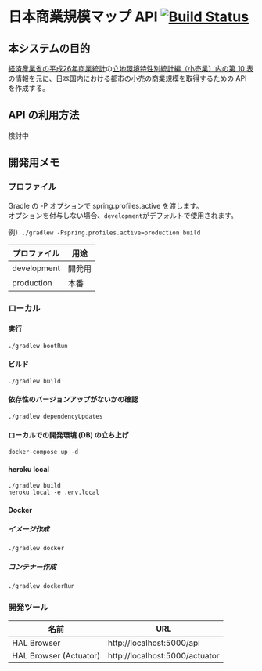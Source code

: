 # 日本商業規模マップ API [![Build Status](https://travis-ci.org/ptiringo/japan-commercial-map-api.svg?branch=master)](https://travis-ci.org/ptiringo/japan-commercial-map-api)
## 本システムの目的
[経済産業省の平成26年商業統計](http://www.meti.go.jp/statistics/tyo/syougyo/result-2.html)の[立地環境特性別統計編（小売業）内の第 10 表](http://www.meti.go.jp/statistics/tyo/syougyo/result-2/h26/index-ricchidata.html)の情報を元に、日本国内における都市の小売の商業規模を取得するための API を作成する。

## API の利用方法
検討中

## 開発用メモ
### プロファイル
Gradle の -P オプションで spring.profiles.active を渡します。  
オプションを付与しない場合、`development`がデフォルトで使用されます。

例）`./gradlew -Pspring.profiles.active=production build`

| プロファイル | 用途   |
| ------------ | ------ |
| development  | 開発用 |
| production   | 本番   |

### ローカル
#### 実行
`./gradlew bootRun`

#### ビルド
`./gradlew build`

#### 依存性のバージョンアップがないかの確認
`./gradlew dependencyUpdates`

#### ローカルでの開発環境 (DB) の立ち上げ
`docker-compose up -d`

#### heroku local

```
./gradlew build
heroku local -e .env.local
```

#### Docker
##### イメージ作成
`./gradlew docker`

##### コンテナー作成
`./gradlew dockerRun`

### 開発ツール
| 名前                   | URL                            |
| ---------------------- | ------------------------------ |
| HAL Browser            | http://localhost:5000/api      |
| HAL Browser (Actuator) | http://localhost:5000/actuator |